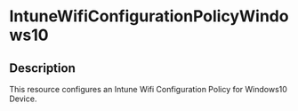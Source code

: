
# IntuneWifiConfigurationPolicyWindows10

## Description

This resource configures an Intune Wifi Configuration Policy for Windows10 Device.
